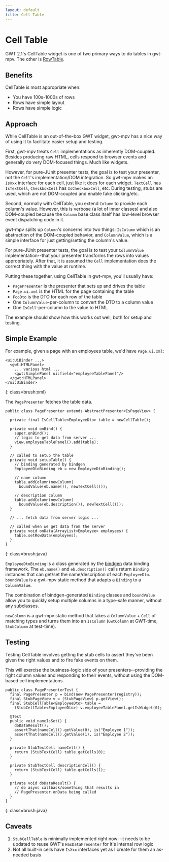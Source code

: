 ```yaml
---
layout: default
title: Cell Table
---
```


Cell Table
==========

GWT 2.1's CellTable widget is one of two primary ways to do tables in gwt-mpv. The other is [RowTable](rowtable.html).

Benefits
--------

CellTable is most appropriate when:

* You have 100s-1000s of rows
* Rows have simple layout
* Rows have simple logic

Approach
--------

While CellTable is an out-of-the-box GWT widget, gwt-mpv has a nice way of using it to facilitate easier setup and testing.

First, gwt-mpv treats `Cell` implementations as inherently DOM-coupled. Besides producing raw HTML, cells respond to browser events and generally do very DOM-focused things. Much like widgets.

However, for pure-JUnit presenter tests, the goal is to test your presenter, not the `Cell`'s implementation/DOM integration. So gwt-mpv makes an `IsXxx` interface for each cell, just like it does for each widget. `TextCell` has `IsTextCell`, `CheckboxCell` has `IsCheckboxCell`, etc. During testing, stubs are used, which are not DOM-coupled and enable fake clicking/etc.

Second, normally with CellTable, you extend `Column` to provide each column's value. However, this is verbose (a lot of inner classes) and also DOM-coupled because the `Column` base class itself has low-level browser event dispatching code in it.

gwt-mpv splits up `Column`'s concerns into two things: `IsColumn` which is an abstraction of the DOM-coupled behavior, and `ColumnValue`, which is a simple interface for just getting/setting the column's value.

For pure-JUnit presenter tests, the goal is to test your `ColumnValue` implementation--that your presenter transforms the rows into values appropriately. After that, it is assumed the `Cell` implementation does the correct thing with the value at runtime.

Putting these together, using CellTable in gwt-mpv, you'll usually have:

* `PagePresenter` is the presenter that sets up and drives the table
* `Page.ui.xml` is the HTML for the page containing the table
* `FooDto` is the DTO for each row of the table
* One `ColumnValue`-per-column to convert the DTO to a column value
* One `IsCell`-per-column to the value to HTML

The example should show how this works out well, both for setup and testing.

Simple Example
--------------

For example, given a page with an employees table, we'd have `Page.ui.xml`:

    <ui:UiBinder ...>
      <gwt:HTMLPanel>
        ... various html ...
        <gwt:SimplePanel ui:field="employeeTablePanel"/>
      </gwt:HTMLPanel>
    </ui:UiBinder>
{: class=brush:xml}

The `PagePresenter` fetches the table data.

    public class PagePresenter extends AbstractPresenter<IsPageView> {

      private final IsCellTable<EmployeeDto> table = newCellTable();

      private void onBind() {
        super.onBind();
        // logic to get data from server ...
        view.employeeTablePanel().add(table);
      }

      // called to setup the table
      private void setupTable() {
        // binding generated by bindgen
        EmployeeDtoBinding eb = new EmployeeDtoBinding();

        // name column
        table.addColumn(newColumn(
          boundValue(eb.name()), newTextCell()));

        // description column
        table.addColumn(newColumn(
          boundValue(eb.description()), newTextCell()));
      }

      // ... fetch data from server logic ...

      // called when we get data from the server
      private void onData(ArrayList<Employee> employees) {
        table.setRowData(employees);
      }
    }
{: class=brush:java}

`EmployeeDtoBinding` is a class generated by the [bindgen](http://bindgen.org) data binding framework. The `eb.name()` and `eb.description()` calls return `Binding` instances that can get/set the name/description of each `EmployeeDto`. `boundValue` is a gwt-mpv static method that adapts a `Binding` to a `ColumnValue`.

The combination of bindgen-generated `Binding` classes and `boundValue` allow you to quickly setup multiple columns in a type-safe manner, without any subclasses.

`newColumn` is a gwt-mpv static method that takes a `ColumnValue` + `Cell` of matching types and turns them into an `IsColumn` (`GwtColumn` at GWT-time, `StubColumn` at test-time).


Testing
-------

Testing CellTable involves getting the stub cells to assert they've been given the right values and to fire fake events on them.

This will exercise the business-logic side of your presenters--providing the right column values and responding to their events, without using the DOM-based cell implementations.

    public class PagePresenterTest {
      final PagePresenter p = bind(new PagePresenter(registry));
      final StubPageView v = (StubPageView) p.getView();
      final StubCellTable<EmployeeDto> table =
        (StubCellTable<EmployeeDto>) v.employeeTablePanel.getIsWidget(0);

      @Test
      public void nameIsSet() {
        doDataResult();
        assertThat(nameCell().getValue(0), is("Employee 1"));
        assertThat(nameCell().getValue(1), is("Employee 2"));
      }

      private StubTextCell nameCell() {
        return (StubTextCell) table.getCells(0);
      }

      private StubTextCell descriptionCell() {
        return (StubTextCell) table.getCells(1);
      }

      private void doDataResult() {
        // do async callback/something that results in
        // PagePresenter.onData being called
      }
    }
{: class=brush:java}

Caveats
-------

1. `StubCellTable` is minimally implemented right now--it needs to be updated to reuse GWT's `HasDataPresenter` for it's internal row logic
2. Not all built-in cells have `IsXxx` interfaces yet as I create for them an as-needed basis

